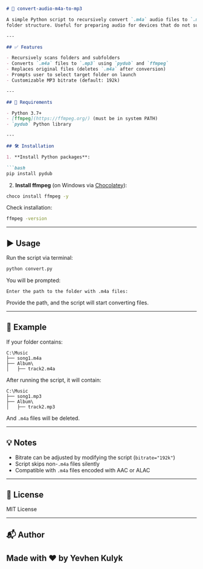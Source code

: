 ````markdown
# 🎵 convert-audio-m4a-to-mp3

A simple Python script to recursively convert `.m4a` audio files to `.mp3`, replacing the originals and preserving
folder structure. Useful for preparing audio for devices that do not support `.m4a`.

---

## ✅ Features

- Recursively scans folders and subfolders
- Converts `.m4a` files to `.mp3` using `pydub` and `ffmpeg`
- Replaces original files (deletes `.m4a` after conversion)
- Prompts user to select target folder on launch
- Customizable MP3 bitrate (default: 192k)

---

## 🚀 Requirements

- Python 3.7+
- [ffmpeg](https://ffmpeg.org/) (must be in system PATH)
- `pydub` Python library

---

## 🛠 Installation

1. **Install Python packages**:

```bash
pip install pydub
````

2. **Install ffmpeg** (on Windows via [Chocolatey](https://chocolatey.org/install)):

```bash
choco install ffmpeg -y
```

Check installation:

```bash
ffmpeg -version
```

---

## ▶️ Usage

Run the script via terminal:

```bash
python convert.py
```

You will be prompted:

```
Enter the path to the folder with .m4a files:
```

Provide the path, and the script will start converting files.

---

## 🧪 Example

If your folder contains:

```
C:\Music
├── song1.m4a
├── Album\
│   ├── track2.m4a
```

After running the script, it will contain:

```
C:\Music
├── song1.mp3
├── Album\
│   ├── track2.mp3
```

And `.m4a` files will be deleted.

---

## 💡 Notes

* Bitrate can be adjusted by modifying the script (`bitrate="192k"`)
* Script skips non-`.m4a` files silently
* Compatible with `.m4a` files encoded with AAC or ALAC

---

## 📄 License

MIT License

---

## 📬 Author

Made with ❤️ by Yevhen Kulyk
---